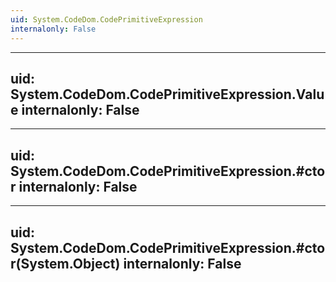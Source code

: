 ```yaml
---
uid: System.CodeDom.CodePrimitiveExpression
internalonly: False
---
```


---
uid: System.CodeDom.CodePrimitiveExpression.Value
internalonly: False
---

---
uid: System.CodeDom.CodePrimitiveExpression.#ctor
internalonly: False
---

---
uid: System.CodeDom.CodePrimitiveExpression.#ctor(System.Object)
internalonly: False
---
